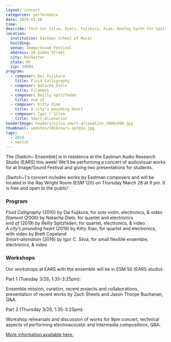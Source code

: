 ```yaml
---
layout: concert
categories: performance
date: 2019-03-28
time:
describe: Tech for Silva, Diels, Fujikura, Xiao. Analog Synth for Spitzfaden. [Switch~ Ensemble] Eastman Audio Research Studio (EARS) residency.
location:
  institution: Eastman School of Music
  building:
  venue: Image/Sound Festival
  address: 26 Gibbs Street
  city: Rochester
  state: NY
  zip: 14604
program:
  - composer: Dai Fujikura
    title: Fluid Calligraphy
  - composer: Natacha Diels
    title: filament
  - composer: Reilly Spitzfaden
    title: end of
  - composer: Kitty Xiao
    title: A city's pounding heart
  - composer: Igor C Silva
    title: Smart-alienation
headerImage: headers/silva_smart-alienation_1000x500.jpg
thumbnail: updates/2019/ears-opt@2x.jpg
tags:
  - 2019
  - switch
---
```


The [Switch~ Ensemble] is in residence at the Eastman Audio Research Studio (EARS) this week! We'll be performing a concert of audiovisual works for at Image/Sound Festival and giving two presentations for students.

[Switch~]'s concert includes works by Eastman composers and will be located in the Ray Wright Room (ESM 120) on Thursday March 28 at 9 pm. It is free and open to the public!

<h3 class="text-left">Program</h3>

*Fluid Calligraphy* (2010) by Dai Fujikura, for solo violin, electronics, & video<br>
*filament* (2006) by Natacha Diels, for quartet and electronics<br>
*end of* (2019) by Reilly Spitzfaden, for quartet, electronics, & video<br>
*A city’s pounding heart* (2019) by Kitty Xiao, for quartet and electronics, with video by Brett Copeland<br>
*Smart-alienation* (2016) by Igor C. Silva, for small flexible ensemble, electronics, & video

<h3 class="text-left">Workshops</h3>

Our workshops at EARS with the ensemble will be in ESM 50 (EARS studio):

Part 1 (Tuesday 3/26, 1:35-3:25pm):

Ensemble mission, curation, recent projects and collaborations, presentation of recent works by Zach Sheets and Jason Thorpe Buchanan, Q&A.

Part 2 (Thursday 3/28, 1:35-3:25pm):

Workshop rehearsals and discussion of works for 9pm concert, technical aspects of performing electroacoustic and intermedia compositions, Q&A.

<a href="https://www.facebook.com/events/421575935078723/" target="blank">More information available here.</a>
